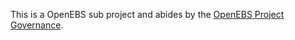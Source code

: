 This is a OpenEBS sub project and abides by the 
[OpenEBS Project Governance](https://github.com/openebs/openebs/blob/master/GOVERNANCE.md).
